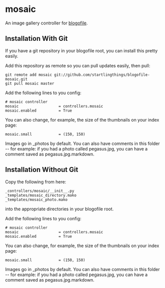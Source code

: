 mosaic
========
An image gallery controller for [blogofile](https://github.com/EnigmaCurry/blogofile).

Installation With Git
---------------------------
If you have a git repository in your blogofile root, you can install this pretty easily.

Add this repository as remote so you can pull updates easily, then pull:

	git remote add mosaic git://github.com/startlingthings/blogofile-mosaic.git
	git pull mosaic master
	
Add the following lines to you config:

	# mosaic controller
	mosaic                  = controllers.mosaic
	mosaic.enabled          = True

You can also change, for example, the size of the thumbnails on your index page:

	mosaic.small			= (150, 150)
	
Images go in _photos by default. You can also have comments in this folder -- for example: if you had a photo called pegasus.jpg, you can have a comment saved as pegasus.jpg.markdown.

Installation Without Git
---------------------------
Copy the following from here:

	_controllers/mosaic/__init__.py
	_templates/mosaic_directory.mako
	_templates/mosaic_photo.mako
	
into the appropriate directories in your blogofile root.

Add the following lines to you config:

	# mosaic controller
	mosaic                  = controllers.mosaic
	mosaic.enabled          = True

You can also change, for example, the size of the thumbnails on your index page:

	mosaic.small			= (150, 150)
	
Images go in _photos by default. You can also have comments in this folder -- for example: if you had a photo called pegasus.jpg, you can have a comment saved as pegasus.jpg.markdown.